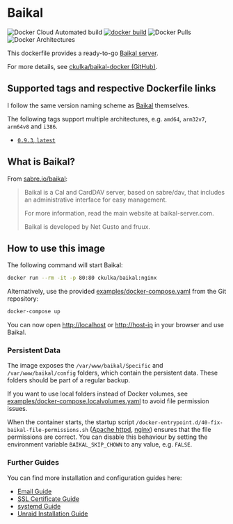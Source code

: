 # Baikal

![Docker Cloud Automated build](https://img.shields.io/docker/cloud/automated/MrAlucardDante/baikal) [![docker build](https://github.com/MrAlucardDante/baikal-docker-hass/actions/workflows/docker-build.yml/badge.svg)](https://github.com/MrAlucardDante/baikal-docker-hass/actions/workflows/docker-build.yml) ![Docker Pulls](https://img.shields.io/docker/pulls/MrAlucardDante/baikal) ![Docker Architectures](https://img.shields.io/badge/arch-amd64%20%7C%20arm32v7%20%7C%20arm64v8%20%7C%20i386-informational)

This dockerfile provides a ready-to-go [Baikal server](http://sabre.io/baikal/).

For more details, see [ckulka/baikal-docker (GitHub)](https://github.com/ckulka/baikal-docker).

## Supported tags and respective Dockerfile links

I follow the same version naming scheme as [Baikal](http://sabre.io/baikal/) themselves.

The following tags support multiple architectures, e.g. `amd64`, `arm32v7`, `arm64v8` and `i386`.

- [`0.9.3`, `latest`](https://github.com/MrAlucardDante/baikal-docker-hass/blob/0.9.3/Dockerfile)

## What is Baikal?

From [sabre.io/baikal](http://sabre.io/baikal/):

> Baikal is a Cal and CardDAV server, based on sabre/dav, that includes an administrative interface for easy management.
>
> For more information, read the main website at baikal-server.com.
>
> Baikal is developed by Net Gusto and fruux.

## How to use this image

The following command will start Baikal:

```bash
docker run --rm -it -p 80:80 ckulka/baikal:nginx
```

Alternatively, use the provided [examples/docker-compose.yaml](https://github.com/MrAlucardDante/baikal-docker-hass/blob/master/examples/docker-compose.yaml) from the Git repository:

```bash
docker-compose up
```

You can now open [http://localhost](http://localhost) or [http://host-ip](http://host-ip) in your browser and use Baikal.

### Persistent Data

The image exposes the `/var/www/baikal/Specific` and `/var/www/baikal/config` folders, which contain the persistent data. These folders should be part of a regular backup.

If you want to use local folders instead of Docker volumes, see [examples/docker-compose.localvolumes.yaml](https://github.com/MrAlucardDante/baikal-docker-hass/blob/master/examples/docker-compose.localvolumes.yaml) to avoid file permission issues.

When the container starts, the startup script `/docker-entrypoint.d/40-fix-baikal-file-permissions.sh` ([Apache httpd](https://github.com/ckulka/baikal-docker/blob/master/files/docker-entrypoint.d/httpd/40-fix-baikal-file-permissions.sh), [nginx](https://github.com/ckulka/baikal-docker/blob/master/files/docker-entrypoint.d/nginx/40-fix-baikal-file-permissions.sh)) ensures that the file permissions are correct. You can disable this behaviour by setting the environment variable `BAIKAL_SKIP_CHOWN` to any value, e.g. `FALSE`.

### Further Guides

You can find more installation and configuration guides here:

- [Email Guide](https://github.com/MrAlucardDante/baikal-docker-hass/blob/master/docs/email-guide.md)
- [SSL Certificate Guide](https://github.com/MrAlucardDante/baikal-docker-hass/blob/master/docs/ssl-certificates-guide.md)
- [systemd Guide](https://github.com/MrAlucardDante/baikal-docker-hass/blob/master/docs/systemd-guide.md)
- [Unraid Installation Guide](https://github.com/MrAlucardDante/baikal-docker-hass/blob/master/docs/unraid-installation-guide.md)

